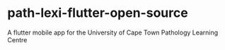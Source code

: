 # path-lexi-flutter-open-source
A flutter mobile app for the University of Cape Town Pathology Learning Centre
